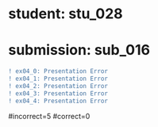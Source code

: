 # student: stu_028
# submission: sub_016

```diff
! ex04_0: Presentation Error
! ex04_1: Presentation Error
! ex04_2: Presentation Error
! ex04_3: Presentation Error
! ex04_4: Presentation Error
```
#incorrect=5
#correct=0
